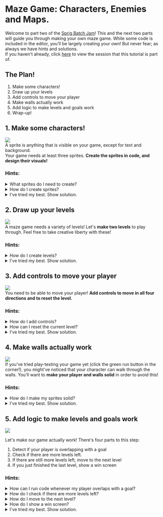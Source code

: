 # Maze Game: Characters, Enemies and Maps.

Welcome to part two of the [Sprig Batch Jam](https://jams.hackclub.com/batch/sprig)! This and the next two parts will guide you through making your own maze game. While some code is included in the editor, you’ll be largely creating your own! But never fear; as always we have hints and solutions.  
If you haven't already, click [here](https://jams.hackclub.com/batch/sprig/part-2) to view the session that this tutorial is part of.

## The Plan!
1. Make some characters!
2. Draw up your levels
3. Add controls to move your player
4. Make walls actually work
5. Add logic to make levels and goals work
6. Wrap-up!

## 1. Make some characters!
![](https://cloud-g3a2xtt6b-hack-club-bot.vercel.app/0ezgif.com-video-to-gif.gif)  
A sprite is anything that is visible on your game, except for text and background.      
Your game needs at least three sprites. **Create the sprites in code, and design their visuals!**

### Hints:
<details>
<summary>What sprites do I need to create?</summary>

Each of the tiles/components of the game must be represented as a sprite, such as characters, blocks, enemies, targets, etc. - everything that is drawn on the screen, except for text and backgrounds. Make one sprite for each of the things you'll need in your game.
</details>
<details>
<summary>How do I create sprites?</summary>

Search the toolkit for `setLegend` to create sprites and assign art to each.
</details>
<details>
<summary>I've tried my best. Show solution.</summary>

In Sprig, a sprite is represented by a single letter (a key) and a variable name. Each key and name must be unique!

Repeat for each of your sprites. For this first sprite, the variable name is `player` and the key is ``"p"``

```js
const player = "p";
const wall = "w";
const goal = "g";
```
Then, assign art to each sprite using `setLegend`; the characters after `bitmap` are backticks.
```js
setLegend(
    [ player, bitmap``],
    [ wall, bitmap``],
    [ goal, bitmap``]
);
```
Once written in the Sprig editor, click on each of the green `bitmap` buttons to edit the sprites!
</details>

## 2. Draw up your levels
![](https://cloud-28qt9hlq7-hack-club-bot.vercel.app/0image.png)  
A maze game needs a variety of levels! Let's **make two levels** to play through. Feel free to take creative liberty with these!

### Hints:
<details>
<summary>How do I create levels?</summary>

Start by creating a variable to keep track of which level you're on, like this:
```js
let level = 0;
```
Then search the toolkit for `setMap` and take a look at how lists of levels are defined.

When you want to set the current level, use `setMap(levels[level])`, which sets the current map to the item in the list of levels at the index represented by level.  
When `level` is 0, `levels[level]` is equivalent to `levels[0]`, because the variable `level` represents the number 0. `levels[level]` will always represent the current level, no matter what `level` is set to.

</details>
<details>
<summary>I've tried my best. Show solution.</summary>

First, we'll need a variable to keep track of which level we're on. Levels start from zero and count up!
```js
let level = 0;
```
We'll store our levels in an array. Arrays are lists of elements which we can use to store all our levels.
```js
const levels = [
    map``,
    map``
];
```
Click on each of the green `map` buttons to edit the maps!

PS: We can move to the next level like this:
```js
level = level + 1 // increment the level number by 1
setMap(levels[level]) // update Sprig to the level represented by the level number
```
</details>

## 3. Add controls to move your player
![](https://cloud-a2t9nss6h-hack-club-bot.vercel.app/0controls.gif)  
You need to be able to move your player! **Add controls to move in all four directions and to reset the level.**

### Hints:
<details>
<summary>How do I add controls?</summary>

Search the toolkit for `onInput` to react to button presses, and take a look at the onInput code already written in the editor!
</details>

<details>
<summary>How can I reset the current level?</summary>

Use `setMap` with the current level (`levels[level]`) to reset the map!
</details>

<details>
<summary>I've tried my best. Show solution.</summary>

For player movement, we'll want to use an onInput function for each direction, and in each move the player in a different way.
```js
onInput("w", () => {
    getFirst(player).y -= 1; // negative y is upwards
});

onInput("a", () => {
    getFirst(player).x -= 1;
});

onInput("s", () => {
    getFirst(player).y += 1; // positive y is downwards
});

onInput("d", () => {
    getFirst(player).x += 1;
});
```

To reset the level, we can set the current map to the original current level, like this:
```js
onInput("j", () => {
    setMap(levels[level])
});
```
</details>

## 4. Make walls actually work
![](https://cloud-9rxbw1xyg-hack-club-bot.vercel.app/0walls.gif)  
If you've tried play-testing your game yet (click the green run button in the corner!), you might've noticed that your character can walk through the walls.
You'll want to **make your player and walls solid** in order to avoid this!

### Hints:
<details>
<summary>How do I make my sprites solid?</summary>

Search the toolkit for `setSolids`!
</details>

<details>
<summary>I've tried my best. Show solution.</summary>

Pass your player and wall sprites into setSolids, like this:
```js
setSolids([ player, wall ]); // sprites cannot go inside of these blocks
```
</details>

## 5. Add logic to make levels and goals work

![](https://cloud-3du0s66po-hack-club-bot.vercel.app/0walls.gif)

Let's make our game actually work! There's four parts to this step:
1. Detect if your player is overlapping with a goal
2. Check if there are more levels left.
3. If there are still more levels left, move to the next level
4. If you just finished the last level, show a win screen

### Hints:
<details>
<summary>How can I run code whenever my player overlaps with a goal?</summary>

Search the toolkit for `afterInput` to run code after every button press! We can check if we're overlapping a goal in this code block.

Then, use `tilesWith` (again, search the toolkit) to count how many tiles there are that contain both the player and goal. If the length of this array > 0, the player is overlapping a goal.

Finally, use an if/else statement to run certain code when the number of goals covered is above zero, and other code when it's not.
```js
afterInput(() => {
    const numberOfGoalsCovered = // fill in this part using tilesWith!

    if (numberOfGoalsCovered > 0) {
        // run code when player overlaps with goal
    } else {
        // run other code when player is not on goal
    }
})
```
</details>

<details>
<summary>How do I check if there are more levels left?</summary>

You can use another if statement! Increment the current level number, then check if the level number is a valid level (if its index is less than the number of total levels); if it is, you can progress to the next level, and if not you've won the game!
```js
// increment the current level (look back to step 2!)

if (level < levels.length) {
    // change to next level!
} else {
    // show win screen!
}
```

</details>

<details>
<summary>How do I move to the next level?</summary>

After you've incremented `level` by one to change the level number, reset the map by searching the toolkit for `setMap`, and using it with the current level! This is similar to how you added a reset button in step 3.

</details>

<details>
<summary>How do I show a win screen?</summary>

Search the toolkit for `addText` and have it display something like "you win"!
</details>

<details>
<summary>I've tried my best. Show solution.</summary>

```js
// these get run after every input
afterInput(() => {
    const goalsCovered = tilesWith(player, goal); // tiles that both contain the player and goal

    // if at least one goal is overlapping with a player, proceed to the next level
    if (goalsCovered.length >= 1) {
        // increase the current level number
        level = level + 1;

        // check if current level number is valid
        if (level < levels.length) {
            setMap(levels[level]);
        } else {
            addText("you win!", { y: 4, color: color`7` });
        }
    }
});
```

</details>
